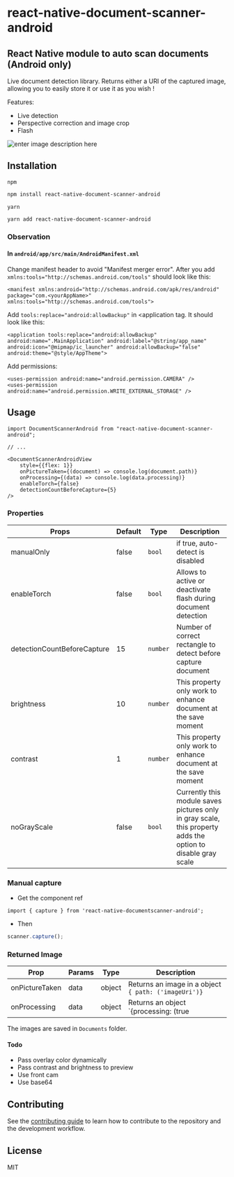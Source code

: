 # react-native-document-scanner-android

## React Native module to auto scan documents (Android only)

Live document detection library. Returns either a URI of the captured image, allowing you to easily store it or use it as you wish !

Features:

- Live detection
- Perspective correction and image crop
- Flash


![enter image description 
here](https://media.giphy.com/media/KZBdm9gbGGRBlRZV1t/giphy.gif)
## Installation

`npm`
```sh
npm install react-native-document-scanner-android
```
`yarn`
```sh
yarn add react-native-document-scanner-android
```

### Observation
 #### In `android/app/src/main/AndroidManifest.xml`
 Change manifest header to avoid "Manifest merger error". After you add `xmlns:tools="http://schemas.android.com/tools"` should look like this:
 ```
 <manifest xmlns:android="http://schemas.android.com/apk/res/android" package="com.<yourAppName>" xmlns:tools="http://schemas.android.com/tools">
 ```
 Add `tools:replace="android:allowBackup"` in <application tag. It should look like this:
 ```
 <application tools:replace="android:allowBackup" android:name=".MainApplication" android:label="@string/app_name" android:icon="@mipmap/ic_launcher" android:allowBackup="false" android:theme="@style/AppTheme">
 ```

Add permissions:
 ```
 <uses-permission android:name="android.permission.CAMERA" />
 <uses-permission android:name="android.permission.WRITE_EXTERNAL_STORAGE" />
 ```
## Usage

```tsx
import DocumentScannerAndroid from "react-native-document-scanner-android";

// ...

<DocumentScannerAndroidView 
    style={{flex: 1}}
    onPictureTaken={(document) => console.log(document.path)}
    onProcessing={(data) => console.log(data.processing)}
    enableTorch={false}
    detectionCountBeforeCapture={5}
/>
```

### Properties

| Props                       | Default | Type     | Description                                                                                                  |
| --------------------------- | ------- | -------- | ------------------------------------------------------------------------------------------------------------ |
| manualOnly                  | false   | `bool`   | if true, auto-detect is disabled                                                                             |
| enableTorch                 | false   | `bool`   | Allows to active or deactivate flash during document detection                                               |
| detectionCountBeforeCapture | 15      | `number` | Number of correct rectangle to detect before capture document                                                |
| brightness                  | 10      | `number` | This property only work to enhance document at the save moment                                               |
| contrast                    | 1       | `number` | This property only work to enhance document at the save moment                                               |
| noGrayScale                 | false   | `bool`   | Currently this module saves pictures only in gray scale, this property adds the option to disable gray scale |

### Manual capture

- Get the component ref

```tsx
import { capture } from 'react-native-documentscanner-android';

```

- Then

```ts
scanner.capture();
```

### Returned Image

| Prop           | Params | Type   | Description                                                                            |
| -------------- | ------ | ------ | -------------------------------------------------------------------------------------- |
| onPictureTaken | data   | object | Returns an image in a object `{ path: ('imageUri')}`                                   |
| onProcessing   | data   | object | Returns an object `{processing: (true | false)}` to show is an image is processing yet |

The images are saved in `Documents` folder.


#### Todo

- Pass overlay color dynamically
- Pass contrast and brightness to preview
- Use front cam
- Use base64
## Contributing

See the [contributing guide](CONTRIBUTING.md) to learn how to contribute to the repository and the development workflow.

## License

MIT

